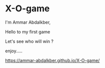 # X-O-game
I'm Ammar Abdalkber,

Hello to my first game

Let's see who will win ? 

enjoy.....

https://ammar-abdalkber.github.io/X-O-game/
